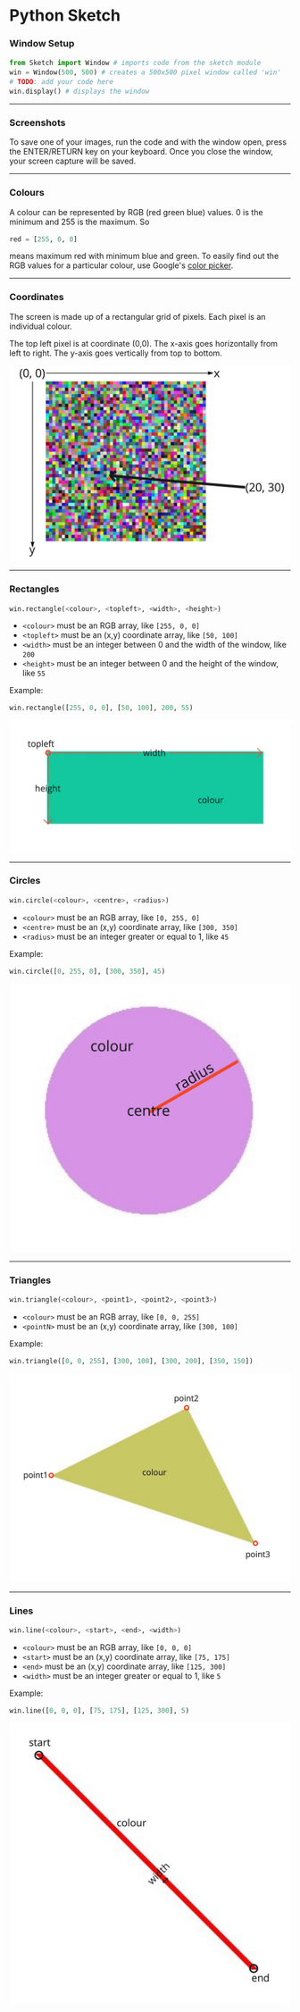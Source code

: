 # Python Sketch


### Window Setup

```python
from Sketch import Window # imports code from the sketch module
win = Window(500, 500) # creates a 500x500 pixel window called 'win'
# TODO: add your code here
win.display() # displays the window
```


---

### Screenshots

To save one of your images, run the code and with the window open, press the ENTER/RETURN key on your keyboard.
Once you close the window, your screen capture will be saved.


---

### Colours

A colour can be represented by RGB (red green blue) values.
0 is the minimum and 255 is the maximum. So

```python
red = [255, 0, 0]
```

means maximum red with minimum blue and green.
To easily find out the RGB values for a particular colour, use Google's [color picker](https://g.co/kgs/6nrJno).


---

### Coordinates

The screen is made up of a rectangular grid of pixels.
Each pixel is an individual colour.

The top left pixel is at coordinate (0,0).
The x-axis goes horizontally from left to right.
The y-axis goes vertically from top to bottom.

![coordinates](../extra/images/coordinates.jpg)


---

### Rectangles

```python
win.rectangle(<colour>, <topleft>, <width>, <height>)
```
* `<colour>` must be an RGB array, like `[255, 0, 0]`
* `<topleft>` must be an (x,y) coordinate array, like `[50, 100]`
* `<width>` must be an integer between 0 and the width of the window, like `200`
* `<height>` must be an integer between 0 and the height of the window, like `55`

Example:
```python
win.rectangle([255, 0, 0], [50, 100], 200, 55)
```

![rectangle explanation](../extra/images/rectangle_explanation.jpg)


---

### Circles

```python
win.circle(<colour>, <centre>, <radius>)
```
* `<colour>` must be an RGB array, like `[0, 255, 0]`
* `<centre>` must be an (x,y) coordinate array, like `[300, 350]`
* `<radius>` must be an integer greater or equal to 1, like `45`

Example:
```python
win.circle([0, 255, 0], [300, 350], 45)
```

![rectangle explanation](../extra/images/circle_explanation.jpg)


---

### Triangles

```python
win.triangle(<colour>, <point1>, <point2>, <point3>)
```
* `<colour>` must be an RGB array, like `[0, 0, 255]`
* `<pointN>` must be an (x,y) coordinate array, like `[300, 100]`

Example:
```python
win.triangle([0, 0, 255], [300, 100], [300, 200], [350, 150])
```

![rectangle explanation](../extra/images/triangle_explanation.jpg)


---

### Lines

```python
win.line(<colour>, <start>, <end>, <width>)
```
* `<colour>` must be an RGB array, like `[0, 0, 0]`
* `<start>` must be an (x,y) coordinate array, like `[75, 175]`
* `<end>` must be an (x,y) coordinate array, like `[125, 300]`
* `<width>` must be an integer greater or equal to 1, like `5`

Example:
```python
win.line([0, 0, 0], [75, 175], [125, 300], 5)
```

![rectangle explanation](../extra/images/line_explanation.jpg)
